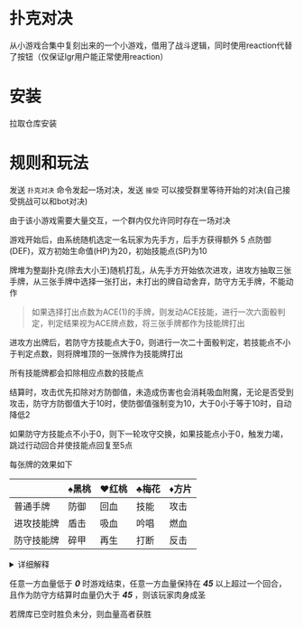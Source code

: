 # 扑克对决

从小游戏合集中复刻出来的一个小游戏，借用了战斗逻辑，同时使用reaction代替了按钮（仅保证lgr用户能正常使用reaction）

# 安装

拉取仓库安装

# 规则和玩法

发送 `扑克对决` 命令发起一场对决，发送 `接受` 可以接受群里等待开始的对决(自己接受挑战可以和bot对决)

由于该小游戏需要大量交互，一个群内仅允许同时存在一场对决

游戏开始后，由系统随机选定一名玩家为先手方，后手方获得额外 5 点防御(DEF)，双方初始生命值(HP)为20，初始技能点(SP)为10

牌堆为整副扑克(除去大小王)随机打乱，从先手方开始依次进攻，进攻方抽取三张手牌，从三张手牌中选择一张打出，未打出的牌自动舍弃，防守方无手牌，不能动作

> 如果选择打出点数为ACE(1)的手牌，则发动ACE技能，进行一次六面骰判定，判定结果视为ACE牌点数，将三张手牌都作为技能牌打出

进攻方出牌后，若防守方技能点大于0，则进行一次二十面骰判定，若技能点不小于判定点数，则将牌堆顶的一张牌作为技能牌打出

所有技能牌都会扣除相应点数的技能点

结算时，攻击优先扣除对方防御值，未造成伤害也会消耗吸血附魔，无论是否受到攻击，防守方防御值大于10时，使防御值强制变为10，大于0小于等于10时，自动降低2

如果防守方技能点不小于0，则下一轮攻守交换，如果技能点小于0，触发力竭，跳过行动回合并使技能点回复至5点

每张牌的效果如下

|            | ♠黑桃 | ♥红桃 | ♣梅花 | ♦方片 |
| ---------- | ------ | ------ | ------ | ------ |
| 普通手牌   | 防御   | 回血   | 技能   | 攻击   |
| 进攻技能牌 | 盾击   | 吸血   | 吟唱   | 燃血   |
| 防守技能牌 | 碎甲   | 再生   | 打断   | 反击   |

<details>
<summary>详细解释</summary>

> 假设牌的点数为`p`，则按照花色及牌的种类触发效果
>
> 防御：使自己的防御值(DEF)增加 `p`
>
> 回血：使自己的生命值(HP)回复 `p`
>
> 技能：使自己的技能点(SP)增加 `p`，进行一次二十面骰判定，若技能点不小于判定结果，则判定成功，将本回合其他两张手牌作为技能牌打出
>
> 攻击：本回合将对对方发动 `p`点攻击
>
> 盾击：黑桃牌作为进攻技能牌打出时，对对方发动 `p/2`点攻击，令自己防御值增加 `p/2`
>
> 吸血：回复 `p/2`点生命值，并获得吸血附魔(可叠加)，在下次发动攻击时，消耗所有附魔，若使对方生命值减少，则获得对方损失生命值一半的生命值
>
> 吟唱：使自己技能点增加 `p`，并额外打出一张随机技能牌(此牌花色一定不是梅花，点数为4到8之间)
>
> 燃血：使自己生命值降低 `p/2`点，对对方发动 `1.5*p`攻击
>
> 碎甲：使自己防御值提高 `p/2`，若该回合受到伤害，则令对方防御值减少 `p`
>
> 再生：使自己生命值回复 `p/2`，若该回合受到伤害，则额外回复 `p`
>
> 打断：此技能不消耗技能点，使对方技能点减少 `p`
>
> 反击：对对方发动 `p/2`点攻击，若该回合受到伤害，反伤 `50%`，反伤无视防御
>

---

</details>

任意一方血量低于 ***0*** 时游戏结束，任意一方血量保持在 ***45*** 以上超过一个回合，且作为防守方结算时血量仍大于 ***45*** ，则该玩家肉身成圣

若牌库已空时胜负未分，则血量高者获胜
